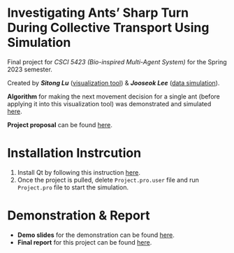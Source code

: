 # Investigating Ants’ Sharp Turn During Collective Transport Using Simulation
Final project for *CSCI 5423 (Bio-inspired Multi-Agent System)* for the Spring 2023 semester.

Created by ***Sitong Lu*** ([visualization tool](https://github.com/akitomoya616/CSCI-5423-Project/tree/main/Project)) & ***Jooseok Lee*** ([data simulation](https://github.com/akitomoya616/CSCI-5423-Project/blob/main/Rule%20formulation.ipynb)).

**Algorithm** for making the next movement decision for a single ant (before applying it into this visualization tool) was demonstrated and simulated [here](https://github.com/akitomoya616/CSCI-5423-Project/blob/main/Rule%20formulation.ipynb).

**Project proposal** can be found [here](https://github.com/akitomoya616/CSCI-5423-Project/blob/main/Proposal.pdf).

# Installation Instrcution
1. Install Qt by following this instruction [here](https://web.stanford.edu/dept/cs_edu/resources/qt/install-windows).
2. Once the project is pulled, delete `Project.pro.user` file and run `Project.pro` file to start the simulation.

# Demonstration & Report
 - **Demo slides** for the demonstration can be found [here](https://github.com/akitomoya616/CSCI-5423-Project/blob/main/CSCI%205423%20Project%20Presentation.pptx).
 - **Final report** for this project can be found [here](https://github.com/akitomoya616/CSCI-5423-Project/blob/main/Project%20Final%20Report.pdf).
